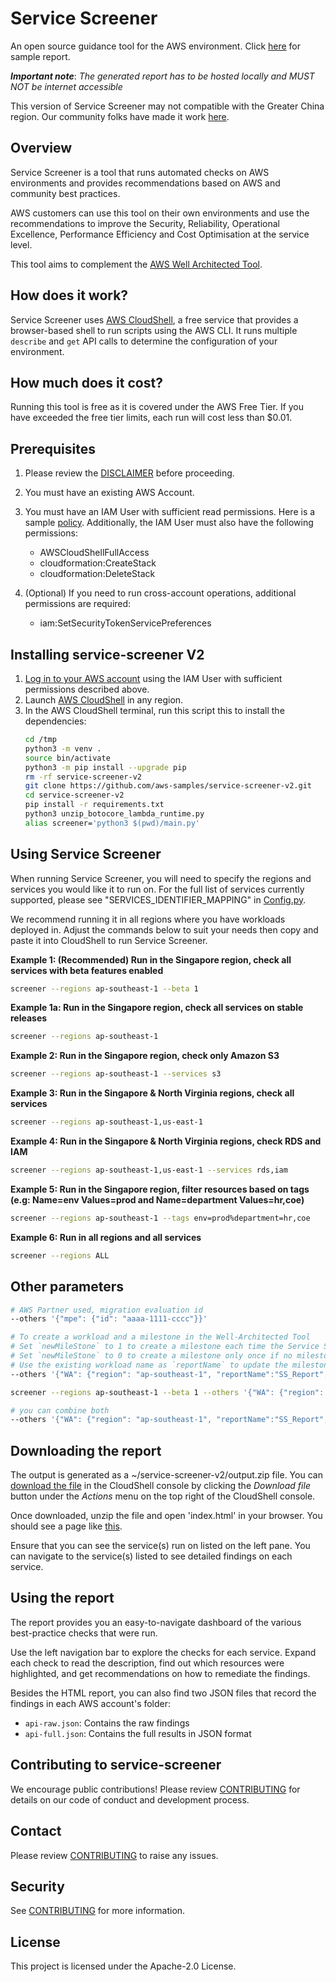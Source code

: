 # Service Screener

An open source guidance tool for the AWS environment. Click [here](https://dev.d11el1twchxpia.amplifyapp.com/769655955296/index.html) for sample report.

***Important note***: *The generated report has to be hosted locally and MUST NOT be internet accessible*

This version of Service Screener may not compatible with the Greater China region. Our community folks have made it work [here](https://github.com/lijh-aws-tools/service-screener-cn). 

## Overview
Service Screener is a tool that runs automated checks on AWS environments and provides recommendations based on AWS and community best practices. 

AWS customers can use this tool on their own environments and use the recommendations to improve the Security, Reliability, Operational Excellence, Performance Efficiency and Cost Optimisation at the service level. 

This tool aims to complement the [AWS Well Architected Tool](https://aws.amazon.com/well-architected-tool/). 

## How does it work?
Service Screener uses [AWS CloudShell](https://aws.amazon.com/cloudshell/), a free service that provides a browser-based shell to run scripts using the AWS CLI. It runs multiple `describe` and `get` API calls to determine the configuration of your environment.

## How much does it cost?
Running this tool is free as it is covered under the AWS Free Tier. If you have exceeded the free tier limits, each run will cost less than $0.01.

## Prerequisites
1. Please review the [DISCLAIMER](./DISCLAIMER.md) before proceeding. 
2. You must have an existing AWS Account.
3. You must have an IAM User with sufficient read permissions. Here is a sample [policy](https://docs.aws.amazon.com/aws-managed-policy/latest/reference/ReadOnlyAccess.html). Additionally, the IAM User must also have the following permissions:
   - AWSCloudShellFullAccess
   - cloudformation:CreateStack
   - cloudformation:DeleteStack

4. (Optional) If you need to run cross-account operations, additional permissions are required:
   - iam:SetSecurityTokenServicePreferences

## Installing service-screener V2
1. [Log in to your AWS account](https://docs.aws.amazon.com/cloudshell/latest/userguide/getting-started.html#start-session) using the IAM User with sufficient permissions described above. 
2. Launch [AWS CloudShell](https://docs.aws.amazon.com/cloudshell/latest/userguide/getting-started.html#launch-region-shell) in any region. 
3. In the AWS CloudShell terminal, run this script this to install the dependencies:
   ``` bash
   cd /tmp
   python3 -m venv .
   source bin/activate
   python3 -m pip install --upgrade pip
   rm -rf service-screener-v2
   git clone https://github.com/aws-samples/service-screener-v2.git
   cd service-screener-v2
   pip install -r requirements.txt
   python3 unzip_botocore_lambda_runtime.py
   alias screener='python3 $(pwd)/main.py'
   ```

## Using Service Screener
When running Service Screener, you will need to specify the regions and services you would like it to run on. For the full list of services currently supported, please see "SERVICES_IDENTIFIER_MAPPING" in [Config.py](./utils/Config.py).

We recommend running it in all regions where you have workloads deployed in. Adjust the commands below to suit your needs then copy and paste it into CloudShell to run Service Screener. 

**Example 1: (Recommended) Run in the Singapore region, check all services with beta features enabled**
``` bash
screener --regions ap-southeast-1 --beta 1
``` 

**Example 1a: Run in the Singapore region, check all services on stable releases**
``` bash
screener --regions ap-southeast-1
```

**Example 2: Run in the Singapore region, check only Amazon S3**
``` bash
screener --regions ap-southeast-1 --services s3
```

**Example 3: Run in the Singapore & North Virginia regions, check all services**
``` bash
screener --regions ap-southeast-1,us-east-1
```

**Example 4: Run in the Singapore & North Virginia regions, check RDS and IAM**
``` bash
screener --regions ap-southeast-1,us-east-1 --services rds,iam
```

**Example 5: Run in the Singapore region, filter resources based on tags (e.g: Name=env Values=prod and Name=department Values=hr,coe)**
``` bash
screener --regions ap-southeast-1 --tags env=prod%department=hr,coe
```

**Example 6: Run in all regions and all services**
``` bash
screener --regions ALL
```


## Other parameters
```bash
# AWS Partner used, migration evaluation id
--others '{"mpe": {"id": "aaaa-1111-cccc"}}'

# To create a workload and a milestone in the Well-Architected Tool
# Set `newMileStone` to 1 to create a milestone each time the Service Screener is run. (Recommended)
# Set `newMileStone` to 0 to create a milestone only once if no milestone has been created.
# Use the existing workload name as `reportName` to update the milestone and track improvements.
--others '{"WA": {"region": "ap-southeast-1", "reportName":"SS_Report", "newMileStone":1}}'

screener --regions ap-southeast-1 --beta 1 --others '{"WA": {"region": "ap-southeast-1", "reportName":"SS_Report", "newMileStone":1}}'

# you can combine both
--others '{"WA": {"region": "ap-southeast-1", "reportName":"SS_Report", "newMileStone":1}, "mpe": {"id": "aaaa-1111-cccc"}}'
```

## Downloading the report
The output is generated as a ~/service-screener-v2/output.zip file. 
You can [download the file](https://docs.aws.amazon.com/cloudshell/latest/userguide/working-with-cloudshell.html#files-storage) in the CloudShell console by clicking the *Download file* button under the *Actions* menu on the top right of the CloudShell console. 

Once downloaded, unzip the file and open 'index.html' in your browser. You should see a page like [this](https://dev.d11el1twchxpia.amplifyapp.com/769655955296/index.html).

Ensure that you can see the service(s) run on listed on the left pane.
You can navigate to the service(s) listed to see detailed findings on each service. 


## Using the report 
The report provides you an easy-to-navigate dashboard of the various best-practice checks that were run. 

Use the left navigation bar to explore the checks for each service. Expand each check to read the description, find out which resources were highlighted, and get recommendations on how to remediate the findings.  

Besides the HTML report, you can also find two JSON files that record the findings in each AWS account's folder:

- `api-raw.json`: Contains the raw findings
- `api-full.json`: Contains the full results in JSON format

## Contributing to service-screener
We encourage public contributions! Please review [CONTRIBUTING](./CONTRIBUTING.md) for details on our code of conduct and development process.

## Contact
Please review [CONTRIBUTING](./CONTRIBUTING.md) to raise any issues. 

## Security
See [CONTRIBUTING](CONTRIBUTING.md#security-issue-notifications) for more information.

## License
This project is licensed under the Apache-2.0 License.

